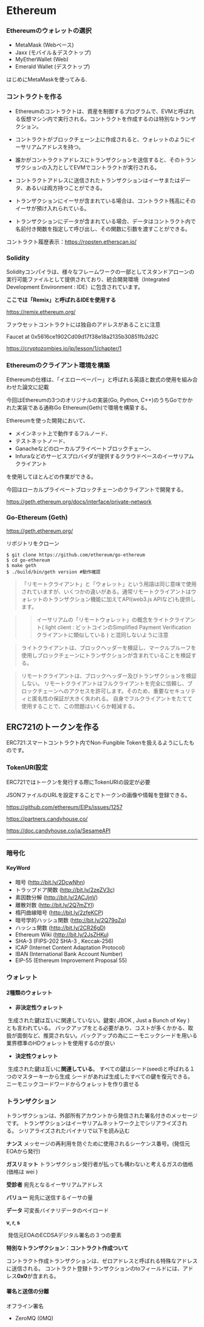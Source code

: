 # Ethereum

### Ethereumのウォレットの選択

* MetaMask (Webベース)
* Jaxx (モバイル＆デスクトップ)
* MyEtherWallet (Web)
* Emerald Wallet (デスクトップ)

はじめにMetaMaskを使ってみる.

### コントラクトを作る

* Ethereumのコントラクトは、資産を制御するプログラムで、EVMと呼ばれる仮想マシン内で実行される。コントラクトを作成するのは特別なトランザクション。

* コントラクトがブロックチェーン上に作成されると、ウォレットのようにイーサリアムアドレスを持つ。

* 誰かがコントラクトアドレスにトランザクションを送信すると、そのトランザクションの入力としてEVMでコントラクトが実行される。

* コントラクトアドレスに送信されたトランザクションはイーサまたはデータ、あるいは両方持つことができる。

* トランザクションにイーサが含まれている場合は、コントラクト残高にそのイーサが預け入れられている。

* トランザクションにデータが含まれている場合、データはコントラクト内で名前付き関数を指定して呼び出し、その関数に引数を渡すことができる。

コントラクト履歴表示：https://ropsten.etherscan.io/

### Solidity

Solidityコンパイラは、様々なフレームワークの一部としてスタンドアローンの実行可能ファイルとして提供されており、統合開発環境（Integrated Development Environment : IDE）に包含されています。

**ここでは「Remix」と呼ばれるIDEを使用する**

https://remix.ethereum.org/

ファウセットコントラクトには独自のアドレスがあることに注意

Faucet at 0x5616ce1902Cd09d17f38e18a2135b30851fb2d2C



https://cryptozombies.io/jp/lesson/1/chapter/1

### Ethereumのクライアント環境を構築

Ethereumの仕様は、「イエローペーパー」と呼ばれる英語と数式の使用を組み合わせた論文に記載

今回はEthereumの3つのオリジナルの実装(Go, Python, C++)のうちGoでかかれた実装である通称Go Ethereum(Geth)で環境を構築する。

Ethereumを使った開発において、

* メインネット上で動作するフルノード、
* テストネットノード、
* Ganacheなどのローカルプライベートブロックチェーン、
* Infuraなどのサービスプロバイダが提供するクラウドベースのイーサリアムクライアント

を使用してほとんどの作業ができる。

今回はローカルプライベートブロックチェーンのクライアントで開発する。

https://geth.ethereum.org/docs/interface/private-network

### Go-Ethereum (Geth)

https://geth.ethereum.org/

リポジトリをクローン

```
$ git clone https://github.com/ethereum/go-ethereum
$ cd go-ethereum
$ make geth
$ ./build/bin/geth version #動作確認
```



> 「リモートクライアント」と「ウォレット」という用語は同じ意味で使用されていますが、いくつかの違いがある。通常リモートクライアントはウォレットのトランザクション機能に加えてAPI(web3.js APIなど)も提供します。

> > イーサリアムの「リモートウォレット」の概念をライトクライアント( light client : ビットコインのSimplified Payment Verification クライアントに類似している ) と混同しないように注意

> ライトクライアントは、ブロックヘッダーを検証し、マークルプルーフを使用しブロックチェーンにトランザクションが含まれていることを検証する。

> リモートクライアントは、ブロックヘッダー及びトランザクションを検証しない。
> リモートクライアントはフルクライアントを完全に信頼し、ブロックチェーンへのアクセスを許可します。そのため、重要なセキュリティと匿名性の保証が大きく失われる。
> 自身でフルクライアントをたてて使用することで、この問題はいくらか軽減する。




## ERC721のトークンを作る

ERC721:スマートコントラクト内でNon-Fungible Tokenを扱えるようにしたものです。

### TokenURI設定
ERC721ではトークンを発行する際にTokenURIの設定が必要

JSONファイルのURLを設定することでトークンの画像や情報を登録できる。



https://github.com/ethereum/EIPs/issues/1257

https://partners.candyhouse.co/

https://doc.candyhouse.co/ja/SesameAPI



--------



### **暗号化**

#### KeyWord

* 暗号 (http://bit.ly/2DcwNhn)
* トラップドア関数 (http://bit.ly/2zeZV3c)
* 素因数分解 (http://bit.ly/2ACJjnV)
* 離散対数 (http://bit.ly/2Q7mZYI)
* 楕円曲線暗号 (http://bit.ly/2zfeKCP)
* 暗号学的ハッシュ関数 (http://bit.ly/2Q79qZp)
* ハッシュ関数 (http://bit.ly/2CR26gD)
* Ethereum Wiki (http://bit.ly/2JsZHKu)
* SHA-3  (FIPS-202 SHA-3 , Keccak-256)
* ICAP (Internet Content Adaptation Protocol)
* IBAN (International Bank Account Number)
* EIP-55 (Ethereum Improvement Proposal 55)

 

### ウォレット

#### 2種類のウォレット

* **非決定性ウォレット**

​	生成された鍵は互いに関連していない。鍵束( JBOK , Just a Bunch of Key )　とも言われている。
​	バックアップをとる必要があり、コストが多くかかる、取扱が面倒など、推奨されない。
​	バックアップの為にニーモニックシードを用いる業界標準のHDウォレットを使用するのが良い

* **決定性ウォレット**

​	生成された鍵は互いに**関連している**。
​	すべての鍵はシード(seed)と呼ばれる１つのマスターキーから生成
​	シードがあれば生成したすべての鍵を復元できる。
​	ニーモニックコードワードからウォレットを作り直せる



### トランザクション

トランザクションは、外部所有アカウントから発信された署名付きのメッセージです。
トランザクションはイーサリアムネットワーク上でシリアライズされる。
シリアライズされたバイナリで以下を読み込む

**ナンス**
	メッセージの再利用を防ぐために使用されるシーケンス番号。(発信元EOAから発行)

**ガスリミット**
	トランザクション発行者が払っても構わないと考えるガスの価格(価格は wei ) 

**受診者**
	宛先となるイーサリアムアドレス

**バリュー**
	宛先に送信するイーサの量

**データ**
	可変長バイナリデータのペイロード

**v, r, s**

​	発信元EOAのECDSAデジタル署名の３つの要素



**特別なトランザクション：コントラクト作成ついて**

コントラクト作成トランザクションは、ゼロアドレスと呼ばれる特殊なアドレスに送信される。
コントラクト登録トランザクションのtoフィールドには、アドレス**0x0**が含まれる。

#### 署名と送信の分離

オフライン署名　

* ZeroMQ (0MQ)
